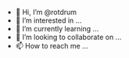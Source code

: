 - 👋 Hi, I’m @rotdrum
- 👀 I’m interested in ...
- 🌱 I’m currently learning ...
- 💞️ I’m looking to collaborate on ...
- 📫 How to reach me ...

<!---
rotdrum/rotdrum is a ✨ special ✨ repository because its `README.md` (this file) appears on your GitHub profile.
You can click the Preview link to take a look at your changes.
--->
